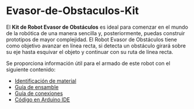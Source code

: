 # Evasor-de-Obstaculos-Kit

El **Kit de Robot Evasor de Obstáculos** es ideal para comenzar en el mundo de la robótica de una manera sencilla y, posteriormente, puedas construir prototipos de mayor complejidad.
El Robot Evasor de Obstáculos tiene como objetivo avanzar en línea recta, si detecta un obstáculo girará sobre su eje hasta esquivar el objeto y continuar con su ruta de línea recta.

Se proporciona información útil para el armado de este robot con el siguiente contenido: 
* [Identificación de material](https://github.com/UNIT-Electronics/Evasor-de-Obstaculos-Kit/blob/main/Material%20Workshop.pdf)
* [Guía de ensamble](https://github.com/UNIT-Electronics/Evasor-de-Obstaculos-Kit/blob/main/Diagrama%20de%20Armado%20Workshop.pdf)
* [Guía de conexiones](https://github.com/UNIT-Electronics/Evasor-de-Obstaculos-Kit/blob/main/DIAGRAMA%20DE%20CONEXI%C3%93N.pdf)
* [Código en Arduino IDE](https://github.com/UNIT-Electronics/Evasor-de-Obstaculos-Kit/blob/main/Robot-Evasor-Obstaculos-2024.ino)


